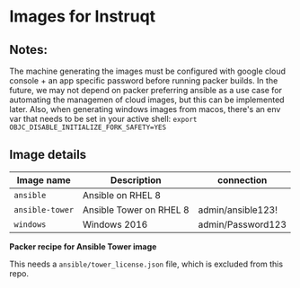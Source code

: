 # Images for Instruqt

## Notes:
The machine generating the images must be configured with google cloud console + an app specific password before running packer builds. In the future, we may not depend on packer preferring ansible as a use case for automating the managemen of cloud images, but this can be implemented later. Also, when generating windows images from macos, there's an env var that needs to be set in your active shell: `export OBJC_DISABLE_INITIALIZE_FORK_SAFETY=YES`

## Image details

Image name | Description | connection
--- | --- | ---
`ansible` | Ansible on RHEL 8 | 
`ansible-tower` | Ansible Tower on RHEL 8 | admin/ansible123!
`windows` | Windows 2016 | admin/Password123

**Packer recipe for Ansible Tower image**

This needs a `ansible/tower_license.json` file, which is excluded from this repo.
